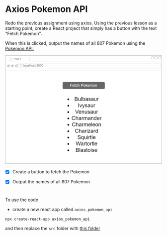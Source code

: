 # Axios Pokemon API

Redo the previous assignment using axios. Using the previous lesson as a starting point, create a React project that simply has a button with the text "Fetch Pokemon".

When this is clicked, output the names of all 807 Pokemon using the [Pokemon API. ](https://pokeapi.co)

![](Pokemon.png)

- [x] Create a button to fetch the Pokemon

- [x] Output the names of all 807 Pokemon

#

To use the code
- create a new react app called ``axios_pokemon_api `` 

```
npx create-react-app axios_pokemon_api
```

and then replace the ``src`` folder with  [this folder](https://github.com/SaraSaeed1/Software-Web-Development-Bootcamp/tree/main/MERN_stack/React/Axios%20Pekemon%20API/src)

